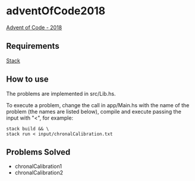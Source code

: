 # adventOfCode2018

[Advent of Code - 2018](https://adventofcode.com/2018)

## Requirements

[Stack](https://docs.haskellstack.org/en/stable/README/)

## How to use

The problems are implemented in src/Lib.hs.

To execute a problem, change the call in app/Main.hs with the name of the problem (the names are listed below), compile and execute passing the input with "<", for example:

```shell
stack build && \
stack run < input/chronalCalibration.txt
```
 
## Problems Solved

* chronalCalibration1
* chronalCalibration2
